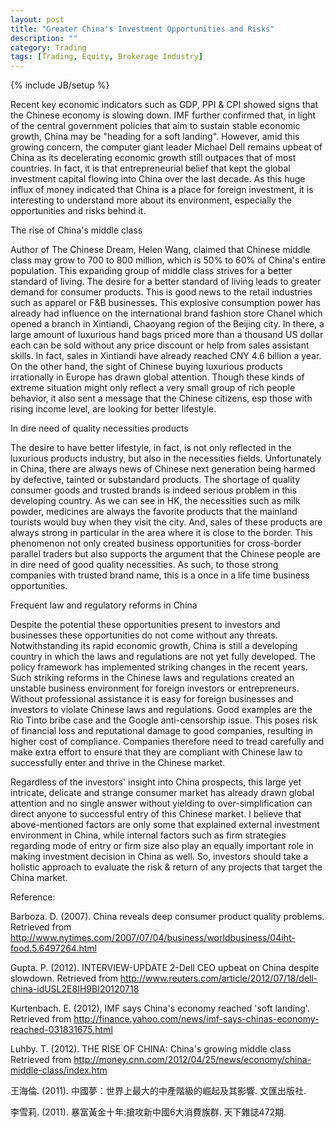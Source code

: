 ```yaml
---
layout: post
title: "Greater China's Investment Opportunities and Risks"
description: ""
category: Trading
tags: [Trading, Equity, Brokerage Industry]
---
```

{% include JB/setup %}

Recent key economic indicators such as GDP, PPI & CPI showed signs that the Chinese economy is slowing down. IMF further confirmed that, in light of the central government policies that aim to sustain stable economic growth, China may be "heading for a soft landing". However, amid this growing concern, the computer giant leader Michael Dell remains upbeat of China as its decelerating economic growth still outpaces that of most countries. In fact, it is that entrepreneurial belief that kept the global investment capital flowing into China over the last decade. As this huge influx of money indicated that China is a place for foreign investment, it is interesting to understand more about its environment, especially the opportunities and risks behind it.

The rise of China's middle class

Author of The Chinese Dream, Helen Wang, claimed that Chinese middle class may grow to 700 to 800 million, which is 50% to 60% of China's entire population. This expanding group of middle class strives for a better standard of living. The desire for a better standard of living leads to greater demand for consumer products. This is good news to the retail industries such as apparel or F&B businesses. This explosive consumption power has already had influence on the international brand fashion store Chanel which opened a branch in Xintiandi, Chaoyang region of the Beijing city. In there, a large amount of luxurious hand bags priced more than a thousand US dollar each can be sold without any price discount or help from sales assistant skills. In fact, sales in Xintiandi have already reached CNY 4.6 billion a year. On the other hand, the sight of Chinese buying luxurious products irrationally in Europe has drawn global attention. Though these kinds of extreme situation might only reflect a very small group of rich people behavior, it also sent a message that the Chinese citizens, esp those with rising income level, are looking for better lifestyle.

In dire need of quality necessities products

The desire to have better lifestyle, in fact, is not only reflected in the luxurious products industry, but also in the necessities fields. Unfortunately in China, there are always news of Chinese next generation being harmed by defective, tainted or substandard products. The shortage of quality consumer goods and trusted brands is indeed serious problem in this developing country. As we can see in HK, the necessities such as milk powder, medicines are always the favorite products that the mainland tourists would buy when they visit the city. And, sales of these products are always strong in particular in the area where it is close to the border. This phenomenon not only created business opportunities for cross-border parallel traders but also supports the argument that the Chinese people are in dire need of good quality necessities. As such, to those strong companies with trusted brand name, this is a once in a life time business opportunities. 

Frequent law and regulatory reforms in China

Despite the potential these opportunities present to investors and businesses these opportunities do not come without any threats. Notwithstanding its rapid economic growth, China is still a developing country in which the laws and regulations are not yet fully developed. The policy framework has implemented striking changes in the recent years. Such striking reforms in the Chinese laws and regulations created an unstable business environment for foreign investors or entrepreneurs. Without professional assistance it is easy for foreign businesses and investors to violate Chinese laws and regulations. Good examples are the Rio Tinto bribe case and the Google anti-censorship issue. This poses risk of financial loss and reputational damage to good companies, resulting in higher cost of compliance. Companies therefore need to tread carefully and make extra effort to ensure that they are compliant with Chinese law to successfully enter and thrive in the Chinese market.

Regardless of the investors' insight into China prospects, this large yet intricate, delicate and strange consumer market has already drawn global attention and no single answer without yielding to over-simplification can direct anyone to successful entry of this Chinese market. I believe that above-mentioned factors are only some that explained external investment environment in China, while internal factors such as firm strategies regarding mode of entry or firm size also play an equally important role in making investment decision in China as well. So, investors should take a holistic approach to evaluate the risk & return of any projects that target the China market.

Reference:

Barboza. D. (2007). China reveals deep consumer product quality problems. Retrieved from http://www.nytimes.com/2007/07/04/business/worldbusiness/04iht-food.5.6497264.html

Gupta. P. (2012). INTERVIEW-UPDATE 2-Dell CEO upbeat on China despite
slowdown. Retrieved from http://www.reuters.com/article/2012/07/18/dell-china-idUSL2E8IH9BI20120718

Kurtenbach. E. (2012), IMF says China's economy reached 'soft landing'. Retrieved from http://finance.yahoo.com/news/imf-says-chinas-economy-reached-031831675.html

Luhby. T. (2012). THE RISE OF CHINA: China's growing middle class Retrieved from http://money.cnn.com/2012/04/25/news/economy/china-middle-class/index.htm

王海倫. (2011). 中國夢：世界上最大的中產階級的崛起及其影響. 文匯出版社.

李雪莉. (2011). 暴富黃金十年:搶攻新中國6大消費族群. 天下雜誌472期.

